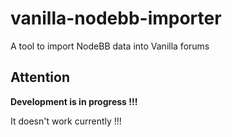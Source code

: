 # vanilla-nodebb-importer
A tool to import NodeBB data into Vanilla forums

## Attention

**Development is in progress !!!**

It doesn't work currently !!!
